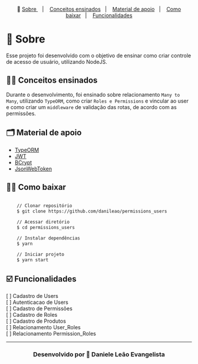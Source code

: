 <p align="center">🎉
  <a href="#-sobre"> Sobre </a>&nbsp;&nbsp;&nbsp;|&nbsp;&nbsp;&nbsp;
  <a href="#-conceitos-ensinados">Conceitos ensinados</a>&nbsp;&nbsp;&nbsp;|&nbsp;&nbsp;&nbsp;
  <a href="#-material-de-apoio">Material de apoio</a>&nbsp;&nbsp;&nbsp;|&nbsp;&nbsp;&nbsp;
    <a href="#-como-baixar">Como baixar</a>&nbsp;&nbsp;&nbsp;|&nbsp;&nbsp;&nbsp;
    <a href="#️-funcionalidades">Funcionalidades</a>
</p>

# 🔖 Sobre

Esse projeto foi desenvolvido com o objetivo de ensinar como criar controle de acesso de usuário, utilizando NodeJS.

## ✍🏻 Conceitos ensinados

Durante o desenvolvimento, foi ensinado sobre relacionamento `Many to Many`, utilizando `TypeORM`, como criar `Roles e Permissions` e vincular ao user e como criar um `middleware` de validação das rotas, de acordo com as permissões.

## 🗂 Material de apoio

- [TypeORM](typeorm.io/)
- [JWT](https://jwt.io)
- [BCrypt](https://www.npmjs.com/package/bcrypt)
- [JsonWebToken](www.npmjs.com/package/jsonwebtoken)

## 👍🏻 Como baixar

```bash

    // Clonar repositório
    $ git clone https://github.com/danileao/permissions_users

    // Acessar diretório
    $ cd permissions_users

    // Instalar dependências
    $ yarn

    // Iniciar projeto
    $ yarn start
```

## ☑️ Funcionalidades

[ ] Cadastro de Users <br/>
[ ] Autenticacao de Users<br/>
[ ] Cadastro de Permissões<br/>
[ ] Cadastro de Roles<br/>
[ ] Cadastro de Produtos<br/>
[ ] Relacionamento User_Roles<br/>
[ ] Relacionamento Permission_Roles<br/>

---

<h3 align="center">Desenvolvido por  💜  Daniele Leão Evangelista </h3>
